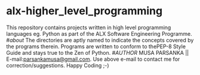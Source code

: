# alx-higher_level_programming
This repository contains projects written in high level programming languages eg. Python as part of the ALX Software Engineering Programme.
#*about*
The directories are aptly named to indicate the concepts covered by the programs therein. Programs are written to conform to thePEP-8 Style Guide and stays true to the Zen of Python.
#*AUTHOR*
MUSA PARSANKA || E-mail:parsankamusa@gmail.com. Use above e-mail to contact me for correction/suggestions. Happy Coding ;-)
